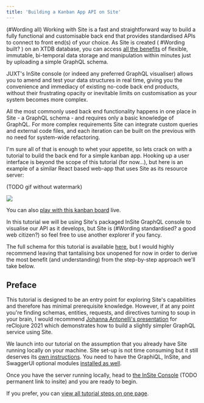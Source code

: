 ```yaml
---
title: 'Building a Kanban App API on Site'
---
```


(#Wording all) Working with Site is a fast and straightforward way to build a fully functional and customisable back end that provides standardised APIs to connect to front end(s) of your choice. As Site is created ( #Wording built? ) on an XTDB database, you can access [all the benefits](https://docs.xtdb.com/concepts/what-is-xtdb/) of flexible, immutable, bi-temporal data storage and manipulation within minutes just by uploading a simple GraphQL schema.

JUXT's InSite console (or indeed any preferred GraphQL visualiser) allows you to amend and test your data structures in real time, giving you the convenience and immediacy of existing no-code back end products, without their frustrating opacity or inevitable limits on customisation as your system becomes more complex.

All the most commonly used back end functionality happens in one place in Site - a GraphQL schema - and requires only a basic knowledge of GraphQL. For more complex requirements Site can integrate custom queries and external code files, and each iteration can be built on the previous with no need for system-wide refactoring.

I'm sure all of that is enough to whet your appetite, so lets crack on with a tutorial to build the back end for a simple kanban app. Hooking up a user interface is beyond the scope of this tutorial (for now...), but here is an example of a similar React based web-app that uses Site as its resource server:

(TODO gif without watermark)

<img src="/images/hiring.gif"/>

You can also [play with this kanban board](https://hire.juxt.site/) live.

In this tutorial we will be using Site's packaged InSite GraphQL console to visualise our API as it develops, but Site is (#Wording standardised? a good web citizen?) so feel free to use another explorer if you fancy.

The full schema for this tutorial is available [here](kanban/schema), but I would highly recommend leaving that tantalising box unopened for now in order to derive the most benefit (and understanding) from the step-by-step approach we'll take below.

## Preface

This tutorial is designed to be an entry point for exploring Site's capabilities and therefore has minimal prerequisite knowledge. However, if at any point you're finding schemas, entities, requests, and directives turning to soup in your brain, I would recommend [Johanna Antonelli's presentation](https://www.youtube.com/watch?v=PZVYVAxbzmE) for reClojure 2021 which demonstrates how to build a slightly simpler GraphQL service using Site.

We launch into our tutorial on the assumption that you already have Site running locally on your machine. Site set-up is not time consuming but it still deserves its [own instructions](/learn/installation). You need to have the GraphiQL, InSite, and SwaggerUI optional modules [installed as well](https://github.com/juxt/site/tree/master/opt).

Once you have the server running locally, head to [the InSite Console](https://tb-site-console.vercel.app/apis) (TODO permanent link to insite) and you are ready to begin.

If you prefer, you can [view all tutorial steps on one page](kanban-tutorials).

